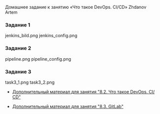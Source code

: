 
Домашнее задание к занятию «Что такое DevOps. СI/СD» Zhdanov Artem






### Задание 1

jenkins_bild.png
jenkins_config.png


### Задание 2

pipeline.png
pipeline_config.png


### Задание 3


task3_1.png
task3_2.png
















- [Дополнительный материал для занятия "8.2. Что такое DevOps. СI/СD"](CICD/8.2-hw.md)

- [Дополнительный материал для занятия "8.3. GitLab"](https://github.com/netology-code/sdvps-materials/tree/main/gitlab)
